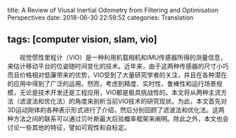 title: A Review of Viusal Inertial Odometry from Filtering and Optimisation
  Perspectives
date: 2018-06-30 22:59:52
categories: Translation

tags: [computer vision, slam, vio]
---

　　视觉惯性里程计（VIO）是一种利用机载相机和IMU传感器所得的测量信息，来估计移动平台的位姿随时间变化的技术。近年来，由于这两种传感器的尺寸小巧而且价格相对低廉带来的优势，VIO受到了大量研究学者的关注，并且在各种潜在的应用中得到了广泛的运用。然而，考虑到精度、实时性、鲁棒性和运行场景规模，无论是技术开发还是工程应用，VIO都是极具挑战性的。本文将从两种主流方法（滤波法和优化法）的角度来剖析当前VIO技术的研究现状。为此，本文首先对3D运动刚体的各种表示形式进行了介绍，然后分别回顾了滤波法和优化法。这两种方法之间的联系可以通过贝叶斯最大后验概率框架来阐明。除此之外，本文也会讨论一些其他的特征，譬如可观性和自标定。

<!-- more -->

​	